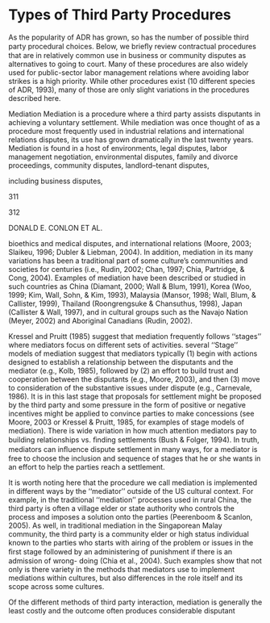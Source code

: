 # Types of Third Party Procedures

As the popularity of ADR has grown, so has the number of possible third party procedural choices. Below, we brieﬂy review contractual procedures that are in relatively common use in business or community disputes as alternatives to going to court. Many of these procedures are also widely used for public-sector labor management relations where avoiding labor strikes is a high priority. While other procedures exist (10 different species of ADR, 1993), many of those are only slight variations in the procedures described here.

Mediation Mediation is a procedure where a third party assists disputants in achieving a voluntary settlement. While mediation was once thought of as a procedure most frequently used in industrial relations and international relations disputes, its use has grown dramatically in the last twenty years. Mediation is found in a host of environments, legal disputes, labor management negotiation, environmental disputes, family and divorce proceedings, community disputes, landlord–tenant disputes,

including business disputes,

311

312

DONALD E. CONLON ET AL.

bioethics and medical disputes, and international relations (Moore, 2003; Slaikeu, 1996; Dubler & Liebman, 2004). In addition, mediation in its many variations has been a traditional part of some culture’s communities and societies for centuries (i.e., Rudin, 2002; Chan, 1997; Chia, Partridge, & Cong, 2004). Examples of mediation have been described or studied in such countries as China (Diamant, 2000; Wall & Blum, 1991), Korea (Woo, 1999; Kim, Wall, Sohn, & Kim, 1993), Malaysia (Mansor, 1998; Wall, Blum, & Callister, 1999), Thailand (Roongrengsuke & Chansuthus, 1998), Japan (Callister & Wall, 1997), and in cultural groups such as the Navajo Nation (Meyer, 2002) and Aboriginal Canadians (Rudin, 2002).

Kressel and Pruitt (1985) suggest that mediation frequently follows ‘‘stages’’ where mediators focus on different sets of activities. several ‘‘Stage’’ models of mediation suggest that mediators typically (1) begin with actions designed to establish a relationship between the disputants and the mediator (e.g., Kolb, 1985), followed by (2) an effort to build trust and cooperation between the disputants (e.g., Moore, 2003), and then (3) move to consideration of the substantive issues under dispute (e.g., Carnevale, 1986). It is in this last stage that proposals for settlement might be proposed by the third party and some pressure in the form of positive or negative incentives might be applied to convince parties to make concessions (see Moore, 2003 or Kressel & Pruitt, 1985, for examples of stage models of mediation). There is wide variation in how much attention mediators pay to building relationships vs. ﬁnding settlements (Bush & Folger, 1994). In truth, mediators can inﬂuence dispute settlement in many ways, for a mediator is free to choose the inclusion and sequence of stages that he or she wants in an effort to help the parties reach a settlement.

It is worth noting here that the procedure we call mediation is implemented in different ways by the ‘‘mediator’’ outside of the US cultural context. For example, in the traditional ‘‘mediation’’ processes used in rural China, the third party is often a village elder or state authority who controls the process and imposes a solution onto the parties (Peerenboom & Scanlon, 2005). As well, in traditional mediation in the Singaporean Malay community, the third party is a community elder or high status individual known to the parties who starts with airing of the problem or issues in the ﬁrst stage followed by an administering of punishment if there is an admission of wrong- doing (Chia et al., 2004). Such examples show that not only is there variety in the methods that mediators use to implement mediations within cultures, but also differences in the role itself and its scope across some cultures.

Of the different methods of third party interaction, mediation is generally the least costly and the outcome often produces considerable disputant